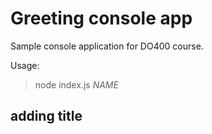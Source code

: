 # Greeting console app

Sample console application for DO400 course.

Usage:

> node index.js *NAME*

## adding title 